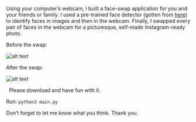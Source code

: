 Using your computer’s webcam, I built a face-swap application for you and your friends or family. I used a pre-trained face detector (gotten from [here](https://github.com/opencv/opencv/raw/master/data/haarcascades/haarcascade_frontalface_default.xml)) to identify faces in images and then in the webcam. Finally, I swapped every pair of faces in the webcam for a picturesque, self-made Instagram-ready photo.

Before the swap:

![alt text](img/before.png)


After the swap:

![alt text](img/after.png)


  Please download and have fun with it.

 Run: ```python3 main.py``` 

Don’t forget to let me know what you think. Thank you.
